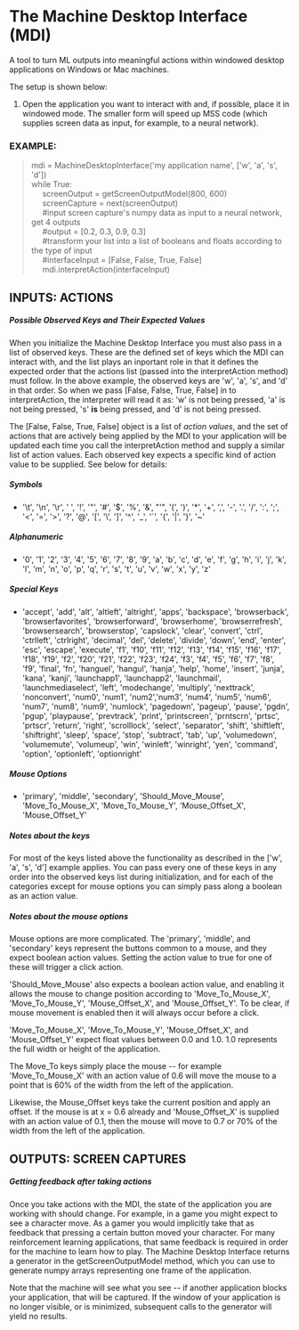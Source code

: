 # The Machine Desktop Interface (MDI)

A tool to turn ML outputs into meaningful actions within windowed desktop applications on Windows or Mac machines.

The setup is shown below:

1. Open the application you want to interact with and, if possible, place it in windowed mode. The smaller form will speed up MSS code (which supplies screen data as input, for example, to a neural network).

### EXAMPLE:

> mdi = MachineDesktopInterface('my application name', ['w', 'a', 's', 'd'])  
> while True:  
> &nbsp;&nbsp;&nbsp;&nbsp; screenOutput = getScreenOutputModel(800, 600)  
> &nbsp;&nbsp;&nbsp;&nbsp; screenCapture = next(screenOutput)  
> &nbsp;&nbsp;&nbsp;&nbsp; \#input screen capture's numpy data as input to a neural network, get 4 outputs  
> &nbsp;&nbsp;&nbsp;&nbsp; \#output = [0.2, 0.3, 0.9, 0.3]  
> &nbsp;&nbsp;&nbsp;&nbsp; \#transform your list into a list of booleans and floats according to the type of input  
> &nbsp;&nbsp;&nbsp;&nbsp; \#interfaceInput = [False, False, True, False]  
> &nbsp;&nbsp;&nbsp;&nbsp; mdi.interpretAction(interfaceInput)  

## INPUTS: ACTIONS

##### Possible Observed Keys and Their Expected Values

When you initialize the Machine Desktop Interface you must also pass in a list of observed keys. These are the defined set of keys which the MDI can interact with, and the list plays an inportant role in that it defines the expected order that the actions list (passed into the interpretAction method) must follow. In the above example, the observed keys are 'w', 'a', 's', and 'd' in that order. So when we pass [False, False, True, False] in to interpretAction, the interpreter will read it as: 'w' is not being pressed, 'a' is not being pressed, 's' **is** being pressed, and 'd' is not being pressed.  
  
The [False, False, True, False] object is a list of *action values*, and the set of actions that are actively being applied by the MDI to your application will be updated each time you call the interpretAction method and supply a similar list of action values. Each observed key expects a specific kind of action value to be supplied. See below for details:

##### Symbols
* '\t', '\n', '\r', ' ', '!', '"', '#', '$', '%', '&', "'", '(', ')', '*', '+', ',', '-', '.', '/', ':', ';', '<', '=', '>', '?', '@', '[', '\\', ']', '^', '_', '`', '{', '|', '}', '~'
##### Alphanumeric
* '0', '1', '2', '3', '4', '5', '6', '7', '8', '9', 'a', 'b', 'c', 'd', 'e', 'f', 'g', 'h', 'i', 'j', 'k', 'l', 'm', 'n', 'o', 'p', 'q', 'r', 's', 't', 'u', 'v', 'w', 'x', 'y', 'z'
##### Special Keys
* 'accept', 'add', 'alt', 'altleft', 'altright', 'apps', 'backspace', 'browserback', 'browserfavorites', 'browserforward', 'browserhome', 'browserrefresh', 'browsersearch', 'browserstop', 'capslock', 'clear', 'convert', 'ctrl', 'ctrlleft', 'ctrlright', 'decimal', 'del', 'delete', 'divide', 'down', 'end', 'enter', 'esc', 'escape', 'execute', 'f1', 'f10', 'f11', 'f12', 'f13', 'f14', 'f15', 'f16', 'f17', 'f18', 'f19', 'f2', 'f20', 'f21', 'f22', 'f23', 'f24', 'f3', 'f4', 'f5', 'f6', 'f7', 'f8', 'f9', 'final', 'fn', 'hanguel', 'hangul', 'hanja', 'help', 'home', 'insert', 'junja', 'kana', 'kanji', 'launchapp1', 'launchapp2', 'launchmail', 'launchmediaselect', 'left', 'modechange', 'multiply', 'nexttrack', 'nonconvert', 'num0', 'num1', 'num2','num3', 'num4', 'num5', 'num6', 'num7', 'num8', 'num9', 'numlock', 'pagedown', 'pageup', 'pause', 'pgdn', 'pgup', 'playpause', 'prevtrack', 'print', 'printscreen', 'prntscrn', 'prtsc', 'prtscr', 'return', 'right', 'scrolllock', 'select', 'separator', 'shift', 'shiftleft', 'shiftright', 'sleep', 'space', 'stop', 'subtract', 'tab', 'up', 'volumedown', 'volumemute', 'volumeup', 'win', 'winleft', 'winright', 'yen', 'command', 'option', 'optionleft', 'optionright'
##### Mouse Options
* 'primary', 'middle', 'secondary', 'Should_Move_Mouse', 'Move_To_Mouse_X', 'Move_To_Mouse_Y', 'Mouse_Offset_X', 'Mouse_Offset_Y'  
  
##### Notes about the keys  
For most of the keys listed above the functionality as described in the ['w', 'a', 's', 'd'] example applies. You can pass every one of these keys in any order into the observed keys list during initialization, and for each of the categories except for mouse options you can simply pass along a boolean as an action value.  
  
##### Notes about the mouse options
Mouse options are more complicated. The 'primary', 'middle', and 'secondary' keys represent the buttons common to a mouse, and they expect boolean action values. Setting the action value to true for one of these will trigger a click action.  
  
'Should_Move_Mouse' also expects a boolean action value, and enabling it allows the mouse to change position according to 'Move_To_Mouse_X', 'Move_To_Mouse_Y', 'Mouse_Offset_X', and 'Mouse_Offset_Y'. To be clear, if mouse movement is enabled then it will always occur before a click.  
  
'Move_To_Mouse_X', 'Move_To_Mouse_Y', 'Mouse_Offset_X', and 'Mouse_Offset_Y' expect float values between 0.0 and 1.0. 1.0 represents the full width or height of the application.  
  
The Move_To keys simply place the mouse -- for example 'Move_To_Mouse_X' with an action value of 0.6 will move the mouse to a point that is 60% of the width from the left of the application.  
  
Likewise, the Mouse_Offset keys take the current position and apply an offset. If the mouse is at x = 0.6 already and 'Mouse_Offset_X' is supplied with an action value of 0.1, then the mouse will move to 0.7 or 70% of the width from the left of the application.

## OUTPUTS: SCREEN CAPTURES

##### Getting feedback after taking actions
Once you take actions with the MDI, the state of the application you are working with should change. For example, in a game you might expect to see a character move. As a gamer you would implicitly take that as feedback that pressing a certain button moved your character. For many reinforcement learning applications, that same feedback is required in order for the machine to learn how to play. The Machine Desktop Interface returns a generator in the getScreenOutputModel method, which you can use to generate numpy arrays representing one frame of the application.  
  
Note that the machine will see what you see -- if another application blocks your application, that will be captured. If the window of your application is no longer visible, or is minimized, subsequent calls to the generator will yield no results.
